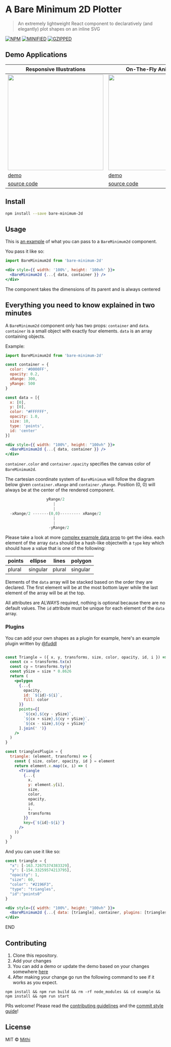 # A Bare Minimum 2D Plotter

> An extremely lightweight React component to declaratively (and elegantly) plot shapes on an inline SVG

[![NPM](https://img.shields.io/npm/v/bare-minimum-2d.svg)](https://www.npmjs.com/package/bare-minimum-2d)
[![MINIFIED](https://img.shields.io/bundlephobia/min/bare-minimum-2d@0.2.0?color=%2300BCD4&label=minified)](https://bundlephobia.com/result?p=bare-minimum-2d@0.2.0)
[![GZIPPED](https://img.shields.io/bundlephobia/minzip/bare-minimum-2d@0.2.0?color=%2300BCD4&label=minified%20%2B%20gzipped)](https://bundlephobia.com/result?p=bare-minimum-2d@0.2.0)

## Demo Applications

| Responsive Illustrations                                                            | On-The-Fly Animations                                                               | Interactive Applications                                                            |
| ----------------------------------------------------------------------------------- | ----------------------------------------------------------------------------------- | ----------------------------------------------------------------------------------- |
| [<img src="./example/src/demo1/demo.svg" height="300px" width="300px">][demo_link1] | [<img src="./example/src/demo2/demo.svg" height="300px" width="300px">][demo_link2] | [<img src="./example/src/demo3/demo.svg" height="300px" width="300px">][demo_link3] |
| [demo][demo_link1]                                                                  | [demo][demo_link2]                                                                  | [demo][demo_link3]                                                                  |
| [source code][source_link1]                                                         | [source code][source_link2]                                                         | [source code][source_link3]                                                         |

[demo_link1]: https://bare-minimum-2d.netlify.app/demo1
[demo_link2]: https://bare-minimum-2d.netlify.app/demo2
[demo_link3]: https://bare-minimum-2d.netlify.app/demo3
[source_link1]: https://github.com/mithi/bare-minimum-2d/blob/master/example/src/demo1/demo.js
[source_link2]: https://github.com/mithi/bare-minimum-2d/blob/master/example/src/demo2/demo.js
[source_link3]: https://github.com/mithi/bare-minimum-2d/blob/master/example/src/demo3/demo.js

## Install

```bash
npm install --save bare-minimum-2d
```

## Usage

This is [an example](./example/src/demo1/demoProps.js) of what you can pass to a `BareMinimum2d` component.

You pass it like so:

```jsx
import BareMinimum2d from 'bare-minimum-2d'

<div style={{ width: '100%', height: '100vh' }}>
  <BareMinimum2d {...{ data, container }} />
</div>
```

The component takes the dimensions of its parent and is always centered

## Everything you need to know explained in two minutes

A `BareMinimum2d` component only has two props: `container` and `data`. `container` is a small object with exactly four elements. `data` is an array containing objects.

Example:

```jsx
import BareMinimum2d from 'bare-minimum-2d'

const container = {
  color: '#0000FF',
  opacity: 0.2,
  xRange: 300,
  yRange: 500
}

const data = [{
  x: [0],
  y: [0],
  color: "#FFFFFF",
  opacity: 1.0,
  size: 10,
  type: 'points',
  id: 'center'
}]

<div style={{ width: "100%", height: "100vh" }}>
  <BareMinimum2d {...{ data, container }} />
</div>
```

`container.color` and `container.opacity` specifies the canvas color of `BareMinimum2d`.

The cartesian coordinate system of `BareMinimum` will follow the diagram below given `container.xRange` and `container.yRange`. Position (0, 0) will always be at the center of the rendered component.

```js
                  yRange/2
                     |
                     |
  -xRange/2 -------(0,0)--------- xRange/2
                     |
                     |
                   -yRange/2
```

Please take a look at more [complex example data prop](./example/src/demo1/demoProps.js) to get the idea.
each element of the array `data` should be a hash-like objectwith a `type` key which should have a value that is one of
the following:

| points | ellipse  | lines  | polygon  |
| ------ | -------- | ------ | -------- |
| plural | singular | plural | singular |

Elements of the `data` array will be stacked based on the order they are declared.
The first element will be at the most bottom layer while the last element of the array will be at the top.

All attributes are ALWAYS required, nothing is optional because there are no default values. The `id` attribute must be unique for each element of the `data` array.

### Plugins

You can add your own shapes as a plugin for example, here's an example plugin written by [@fuddl](https://github.com/fuddl)

```jsx

const Triangle = ({ x, y, transforms, size, color, opacity, id, i }) => {
  const cx = transforms.tx(x)
  const cy = transforms.ty(y)
  const ySize = size * 0.8626
  return (
    <polygon
      {...{
        opacity,
        id: `${id}-${i}`,
        fill: color
      }}
      points={[
        `${cx},${cy - ySize}`,
        `${cx + size},${cy + ySize}`,
        `${cx - size},${cy + ySize}`
      ].join(' ')}
    />
  )
}

const trianglesPlugin = {
  triangle: (element, transforms) => {
    const { size, color, opacity, id } = element
    return element.x.map((x, i) => (
      <Triangle
        {...{
          x,
          y: element.y[i],
          size,
          color,
          opacity,
          id,
          i,
          transforms
        }}
        key={`${id}-${i}`}
      />
    ))
  }
}
```

And you can use it like so:

```jsx
const triangle = {
  "x": [-163.72675374383329],
  "y": [-154.33259574213795],
  "opacity": 1,
  "size": 60,
  "color": "#2196F3",
  "type": "triangles",
  "id":"points0"
}

<div style={{ width: "100%", height: "100vh" }}>
  <BareMinimum2d {...{ data: [triangle], container, plugins: [trianglesPlugin] }} />
</div>
```

END

## Contributing

1. Clone this repository.
2. Add your changes
3. You can add a demo or update the demo based on your changes somewhere [here](https://github.com/mithi/bare-minimum-2d/tree/master/example/src)
4. After making your change go run the following command to see if it works as you expect.
```
npm install && npm run build && rm -rf node_modules && cd example && npm install && npm run start
```

PRs welcome! Please read the [contributing guidelines](https://github.com/mithi/mithi/wiki/Contributing) and the [commit style guide](https://github.com/mithi/mithi/wiki/Commit-style-guide)!

## License

MIT © [Mithi](https://github.com/mithi)

